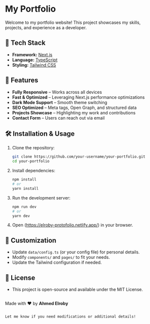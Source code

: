 # My Portfolio

Welcome to my portfolio website! This project showcases my skills, projects, and experience as a developer.

## 🚀 Tech Stack

- **Framework:** [Next.js](https://nextjs.org/)  
- **Language:** [TypeScript](https://www.typescriptlang.org/)  
- **Styling:** [Tailwind CSS](https://tailwindcss.com/)  

## 📌 Features

- **Fully Responsive** – Works across all devices  
- **Fast & Optimized** – Leveraging Next.js performance optimizations  
- **Dark Mode Support** – Smooth theme switching  
- **SEO Optimized** – Meta tags, Open Graph, and structured data  
- **Projects Showcase** – Highlighting my work and contributions  
- **Contact Form** – Users can reach out via email  

## 🛠️ Installation & Usage

1. Clone the repository:
   ```bash
   git clone https://github.com/your-username/your-portfolio.git
   cd your-portfolio

2. Install dependencies:
   ```bash
   npm install
   # or
   yarn install

3. Run the development server:
   ```bash
   npm run dev
   # or
   yarn dev
   
4. Open (https://elroby-protofolio.netlify.app/) in your browser.


## 🎨 Customization
- Update ```data/config.ts``` (or your config file) for personal details.
- Modify  ```components/``` and ```pages/``` to fit your needs.
- Update the Tailwind configuration if needed.

## 📜 License
- This project is open-source and available under the MIT License.
##

 Made with ❤️ by **Ahmed Elroby**

```vbnet

Let me know if you need modifications or additional details!

   
